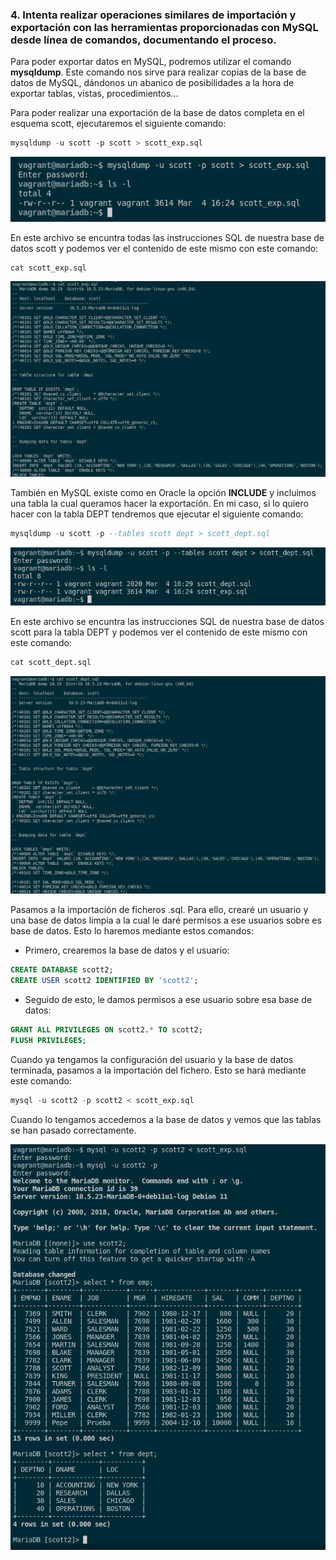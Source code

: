 ### 4. Intenta realizar operaciones similares de importación y exportación con las herramientas proporcionadas con MySQL desde línea de comandos, documentando el proceso.

Para poder exportar datos en MySQL, podremos utilizar el comando **mysqldump**. Este comando nos sirve para realizar copias de la base de datos de MySQL, dándonos un abanico de posibilidades a la hora de exportar tablas, vistas, procedimientos...

Para poder realizar una exportación de la base de datos completa en el esquema scott, ejecutaremos el siguiente comando:

```sql
mysqldump -u scott -p scott > scott_exp.sql
```

![FOTOS](img/27.png)

En este archivo se encuntra todas las instrucciones SQL de nuestra base de datos scott y podemos ver el contenido de este mismo con este comando:

```sql
cat scott_exp.sql
```

![FOTOS](img/28.png)

También en MySQL existe como en Oracle la opción **INCLUDE** y incluimos una tabla la cual queramos hacer la exportación. En mi caso, si lo quiero hacer con la tabla DEPT tendremos que ejecutar el siguiente comando:

```sql
mysqldump -u scott -p --tables scott dept > scott_dept.sql
```

![FOTOS](img/29.png)

En este archivo se encuntra las instrucciones SQL de nuestra base de datos scott para la tabla DEPT y podemos ver el contenido de este mismo con este comando:

```sql
cat scott_dept.sql
```

![FOTOS](img/30.png)

Pasamos a la importación de ficheros .sql. Para ello, crearé un usuario y una base de datos limpia a la cual le daré permisos a ese usuarios sobre es base de datos. Esto lo haremos mediante estos comandos:

- Primero, crearemos la base de datos y el usuario:

```sql
CREATE DATABASE scott2;
CREATE USER scott2 IDENTIFIED BY 'scott2';
```

- Seguido de esto, le damos permisos a ese usuario sobre esa base de datos:

```sql
GRANT ALL PRIVILEGES ON scott2.* TO scott2;
FLUSH PRIVILEGES;
```

Cuando ya tengamos la configuración del usuario y la base de datos terminada, pasamos a la importación del fichero. Esto se hará mediante este comando:

```sql
mysql -u scott2 -p scott2 < scott_exp.sql
```
Cuando lo tengamos accedemos a la base de datos y vemos que las tablas se han pasado correctamente.

![FOTOS](img/31.png)